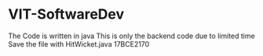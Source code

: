 # VIT-SoftwareDev
The Code is written in java
This is only the backend code due to limited time
Save the file with HitWicket.java
17BCE2170
